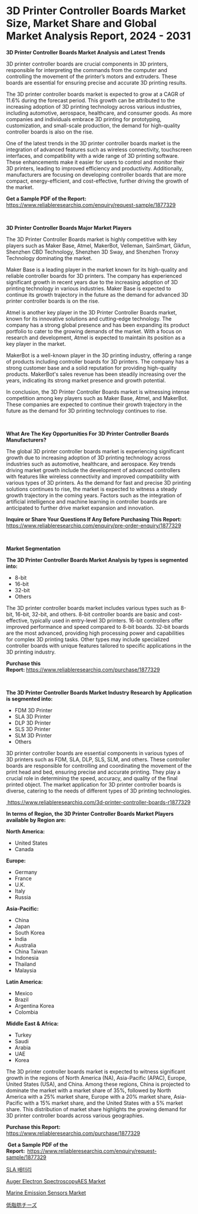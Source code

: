 <p><h1>3D Printer Controller Boards Market Size, Market Share and Global Market Analysis Report, 2024 - 2031</h1></p><p><strong>3D Printer Controller Boards Market Analysis and Latest Trends</strong></p>
<p><p>3D printer controller boards are crucial components in 3D printers, responsible for interpreting the commands from the computer and controlling the movement of the printer’s motors and extruders. These boards are essential for ensuring precise and accurate 3D printing results.</p><p>The 3D printer controller boards market is expected to grow at a CAGR of 11.6% during the forecast period. This growth can be attributed to the increasing adoption of 3D printing technology across various industries, including automotive, aerospace, healthcare, and consumer goods. As more companies and individuals embrace 3D printing for prototyping, customization, and small-scale production, the demand for high-quality controller boards is also on the rise.</p><p>One of the latest trends in the 3D printer controller boards market is the integration of advanced features such as wireless connectivity, touchscreen interfaces, and compatibility with a wide range of 3D printing software. These enhancements make it easier for users to control and monitor their 3D printers, leading to improved efficiency and productivity. Additionally, manufacturers are focusing on developing controller boards that are more compact, energy-efficient, and cost-effective, further driving the growth of the market.</p></p>
<p><strong>Get a Sample PDF of the Report:&nbsp;</strong> <a href="https://www.reliableresearchiq.com/enquiry/request-sample/1877329">https://www.reliableresearchiq.com/enquiry/request-sample/1877329</a></p>
<p>&nbsp;</p>
<p><strong>3D Printer Controller Boards Major Market Players</strong></p>
<p><p>The 3D Printer Controller Boards market is highly competitive with key players such as Maker Base, Atmel, MakerBot, Velleman, SainSmart, Gikfun, Shenzhen CBD Technology, Shenzhen 3D Sway, and Shenzhen Tronxy Technology dominating the market. </p><p>Maker Base is a leading player in the market known for its high-quality and reliable controller boards for 3D printers. The company has experienced significant growth in recent years due to the increasing adoption of 3D printing technology in various industries. Maker Base is expected to continue its growth trajectory in the future as the demand for advanced 3D printer controller boards is on the rise.</p><p>Atmel is another key player in the 3D Printer Controller Boards market, known for its innovative solutions and cutting-edge technology. The company has a strong global presence and has been expanding its product portfolio to cater to the growing demands of the market. With a focus on research and development, Atmel is expected to maintain its position as a key player in the market.</p><p>MakerBot is a well-known player in the 3D printing industry, offering a range of products including controller boards for 3D printers. The company has a strong customer base and a solid reputation for providing high-quality products. MakerBot's sales revenue has been steadily increasing over the years, indicating its strong market presence and growth potential.</p><p>In conclusion, the 3D Printer Controller Boards market is witnessing intense competition among key players such as Maker Base, Atmel, and MakerBot. These companies are expected to continue their growth trajectory in the future as the demand for 3D printing technology continues to rise.</p></p>
<p>&nbsp;</p>
<p><strong>What Are The Key Opportunities For 3D Printer Controller Boards Manufacturers?</strong></p>
<p><p>The global 3D printer controller boards market is experiencing significant growth due to increasing adoption of 3D printing technology across industries such as automotive, healthcare, and aerospace. Key trends driving market growth include the development of advanced controllers with features like wireless connectivity and improved compatibility with various types of 3D printers. As the demand for fast and precise 3D printing solutions continues to rise, the market is expected to witness a steady growth trajectory in the coming years. Factors such as the integration of artificial intelligence and machine learning in controller boards are anticipated to further drive market expansion and innovation.</p></p>
<p><strong>Inquire or Share Your Questions If Any Before Purchasing This Report:</strong> <a href="https://www.reliableresearchiq.com/enquiry/pre-order-enquiry/1877329">https://www.reliableresearchiq.com/enquiry/pre-order-enquiry/1877329</a></p>
<p>&nbsp;</p>
<p><strong>Market Segmentation</strong></p>
<p><strong>The 3D Printer Controller Boards Market Analysis by types is segmented into:</strong></p>
<p><ul><li>8-bit</li><li>16-bit</li><li>32-bit</li><li>Others</li></ul></p>
<p><p>The 3D printer controller boards market includes various types such as 8-bit, 16-bit, 32-bit, and others. 8-bit controller boards are basic and cost-effective, typically used in entry-level 3D printers. 16-bit controllers offer improved performance and speed compared to 8-bit boards. 32-bit boards are the most advanced, providing high processing power and capabilities for complex 3D printing tasks. Other types may include specialized controller boards with unique features tailored to specific applications in the 3D printing industry.</p></p>
<p><strong>Purchase this Report:&nbsp;</strong><a href="https://www.reliableresearchiq.com/purchase/1877329">https://www.reliableresearchiq.com/purchase/1877329</a></p>
<p>&nbsp;</p>
<p><strong>The 3D Printer Controller Boards Market Industry Research by Application is segmented into:</strong></p>
<p><ul><li>FDM 3D Printer</li><li>SLA 3D Printer</li><li>DLP 3D Printer</li><li>SLS 3D Printer</li><li>SLM 3D Printer</li><li>Others</li></ul></p>
<p><p>3D printer controller boards are essential components in various types of 3D printers such as FDM, SLA, DLP, SLS, SLM, and others. These controller boards are responsible for controlling and coordinating the movement of the print head and bed, ensuring precise and accurate printing. They play a crucial role in determining the speed, accuracy, and quality of the final printed object. The market application for 3D printer controller boards is diverse, catering to the needs of different types of 3D printing technologies.</p></p>
<p><a href="https://www.reliableresearchiq.com/3d-printer-controller-boards-r1877329">&nbsp;https://www.reliableresearchiq.com/3d-printer-controller-boards-r1877329</a></p>
<p><strong>In terms of Region, the 3D Printer Controller Boards Market Players available by Region are:</strong></p>
<p>
    <p> <strong> North America: </strong>
        <ul>
            <li>United States</li>
            <li>Canada</li>
        </ul>
        </p> 
    <p> <strong> Europe: </strong>
        <ul>
            <li>Germany</li>
            <li>France</li>
            <li>U.K.</li>
            <li>Italy</li>
            <li>Russia</li>
        </ul>
        </p> 
    <p> <strong> Asia-Pacific: </strong>
        <ul>
            <li>China</li>
            <li>Japan</li>
            <li>South Korea</li>
            <li>India</li>
            <li>Australia</li>
            <li>China Taiwan</li>
            <li>Indonesia</li>
            <li>Thailand</li>
            <li>Malaysia</li>
        </ul>
        </p> 
    <p> <strong> Latin America: </strong>
        <ul>
            <li>Mexico</li>
            <li>Brazil</li>
            <li>Argentina Korea</li>
            <li>Colombia</li>
        </ul>
        </p> 
    <p> <strong> Middle East & Africa: </strong>
        <ul>
            <li>Turkey</li>
            <li>Saudi</li>
            <li>Arabia</li>
            <li>UAE</li>
            <li>Korea</li>
        </ul>
    </p>
    </p>
<p><p>The 3D printer controller boards market is expected to witness significant growth in the regions of North America (NA), Asia-Pacific (APAC), Europe, United States (USA), and China. Among these regions, China is projected to dominate the market with a market share of 35%, followed by North America with a 25% market share, Europe with a 20% market share, Asia-Pacific with a 15% market share, and the United States with a 5% market share. This distribution of market share highlights the growing demand for 3D printer controller boards across various geographies.</p></p>
<p><strong>Purchase this Report: </strong><a href="https://www.reliableresearchiq.com/purchase/1877329">https://www.reliableresearchiq.com/purchase/1877329</a></p>
<p>&nbsp;<strong>Get a Sample PDF of the Report:&nbsp;&nbsp;</strong><a href="https://www.reliableresearchiq.com/enquiry/request-sample/1877329">https://www.reliableresearchiq.com/enquiry/request-sample/1877329</a></p>
<p><strong></strong></p>
<p><p><a href="https://github.com/laholand/Market-Research-Report-List-5/blob/main/704473741458.md">SLA 배터리</a></p><p><a href="https://medium.com/@maryroseguilty/auger-electron-spectroscopyaes-market-size-share-analysis-growth-trends-forecast-2024-2031-ebe61715d316">Auger Electron SpectroscopyAES Market</a></p><p><a href="https://medium.com/@caseywiza1946/marine-emission-sensors-market-share-market-analysis-growth-trends-forecasts-for-period-from-b9cbfbbff49e">Marine Emission Sensors Market</a></p><p><a href="https://github.com/mohamedbakry57/Market-Research-Report-List-5/blob/main/445173731801.md">低脂肪チーズ</a></p></p>